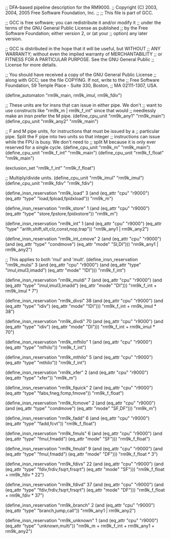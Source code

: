;; DFA-based pipeline description for the RM9000.
;;   Copyright (C) 2003, 2004, 2005 Free Software Foundation, Inc.
;;
;; This file is part of GCC.

;; GCC is free software; you can redistribute it and/or modify it
;; under the terms of the GNU General Public License as published
;; by the Free Software Foundation; either version 2, or (at your
;; option) any later version.

;; GCC is distributed in the hope that it will be useful, but WITHOUT
;; ANY WARRANTY; without even the implied warranty of MERCHANTABILITY
;; or FITNESS FOR A PARTICULAR PURPOSE.  See the GNU General Public
;; License for more details.

;; You should have received a copy of the GNU General Public License
;; along with GCC; see the file COPYING.  If not, write to the
;; Free Software Foundation, 59 Temple Place - Suite 330, Boston,
;; MA 02111-1307, USA.

(define_automaton "rm9k_main, rm9k_imul, rm9k_fdiv")

;; These units are for insns that can issue in either pipe.  We don't
;; want to use constructs like "rm9k_m | rm9k_f_int" since that would
;; needlessly make an insn prefer the M pipe.
(define_cpu_unit "rm9k_any1" "rm9k_main")
(define_cpu_unit "rm9k_any2" "rm9k_main")

;; F and M pipe units, for instructions that must be issued by a
;; particular pipe.  Split the F pipe into two units so that integer
;; instructions can issue while the FPU is busy.  We don't need to
;; split M because it is only ever reserved for a single cycle.
(define_cpu_unit "rm9k_m" "rm9k_main")
(define_cpu_unit "rm9k_f_int" "rm9k_main")
(define_cpu_unit "rm9k_f_float" "rm9k_main")

(exclusion_set "rm9k_f_int" "rm9k_f_float")

;; Multiply/divide units.
(define_cpu_unit "rm9k_imul" "rm9k_imul")
(define_cpu_unit "rm9k_fdiv" "rm9k_fdiv")

(define_insn_reservation "rm9k_load" 3
  (and (eq_attr "cpu" "r9000")
       (eq_attr "type" "load,fpload,fpidxload"))
  "rm9k_m")

(define_insn_reservation "rm9k_store" 1
  (and (eq_attr "cpu" "r9000")
       (eq_attr "type" "store,fpstore,fpidxstore"))
  "rm9k_m")

(define_insn_reservation "rm9k_int" 1
  (and (eq_attr "cpu" "r9000")
       (eq_attr "type" "arith,shift,slt,clz,const,nop,trap"))
  "rm9k_any1 | rm9k_any2")

(define_insn_reservation "rm9k_int_cmove" 2
  (and (eq_attr "cpu" "r9000")
       (and (eq_attr "type" "condmove")
	    (eq_attr "mode" "SI,DI")))
  "rm9k_any1 | rm9k_any2")

;; This applies to both 'mul' and 'mult'.
(define_insn_reservation "rm9k_mulsi" 3
  (and (eq_attr "cpu" "r9000")
       (and (eq_attr "type" "imul,imul3,imadd")
	    (eq_attr "mode" "!DI")))
  "rm9k_f_int")

(define_insn_reservation "rm9k_muldi" 7
  (and (eq_attr "cpu" "r9000")
       (and (eq_attr "type" "imul,imul3,imadd")
	    (eq_attr "mode" "DI")))
  "rm9k_f_int + rm9k_imul * 7")

(define_insn_reservation "rm9k_divsi" 38
  (and (eq_attr "cpu" "r9000")
       (and (eq_attr "type" "idiv")
	    (eq_attr "mode" "!DI")))
  "rm9k_f_int + rm9k_imul * 38")

(define_insn_reservation "rm9k_divdi" 70
  (and (eq_attr "cpu" "r9000")
       (and (eq_attr "type" "idiv")
	    (eq_attr "mode" "DI")))
  "rm9k_f_int + rm9k_imul * 70")

(define_insn_reservation "rm9k_mfhilo" 1
  (and (eq_attr "cpu" "r9000")
       (eq_attr "type" "mfhilo"))
  "rm9k_f_int")

(define_insn_reservation "rm9k_mthilo" 5
  (and (eq_attr "cpu" "r9000")
       (eq_attr "type" "mthilo"))
  "rm9k_f_int")

(define_insn_reservation "rm9k_xfer" 2
  (and (eq_attr "cpu" "r9000")
       (eq_attr "type" "xfer"))
  "rm9k_m")

(define_insn_reservation "rm9k_fquick" 2
  (and (eq_attr "cpu" "r9000")
       (eq_attr "type" "fabs,fneg,fcmp,fmove"))
  "rm9k_f_float")

(define_insn_reservation "rm9k_fcmove" 2
  (and (eq_attr "cpu" "r9000")
       (and (eq_attr "type" "condmove")
	    (eq_attr "mode" "SF,DF")))
  "rm9k_m")

(define_insn_reservation "rm9k_fadd" 6
  (and (eq_attr "cpu" "r9000")
       (eq_attr "type" "fadd,fcvt"))
  "rm9k_f_float")

(define_insn_reservation "rm9k_fmuls" 6
  (and (eq_attr "cpu" "r9000")
       (and (eq_attr "type" "fmul,fmadd")
	    (eq_attr "mode" "SF")))
  "rm9k_f_float")

(define_insn_reservation "rm9k_fmuld" 9
  (and (eq_attr "cpu" "r9000")
       (and (eq_attr "type" "fmul,fmadd")
	    (eq_attr "mode" "DF")))
  "rm9k_f_float * 3")

(define_insn_reservation "rm9k_fdivs" 22
  (and (eq_attr "cpu" "r9000")
       (and (eq_attr "type" "fdiv,frdiv,fsqrt,frsqrt")
	    (eq_attr "mode" "SF")))
  "rm9k_f_float + rm9k_fdiv * 22")

(define_insn_reservation "rm9k_fdivd" 37
  (and (eq_attr "cpu" "r9000")
       (and (eq_attr "type" "fdiv,frdiv,fsqrt,frsqrt")
	    (eq_attr "mode" "DF")))
  "rm9k_f_float + rm9k_fdiv * 37")

(define_insn_reservation "rm9k_branch" 2
  (and (eq_attr "cpu" "r9000")
       (eq_attr "type" "branch,jump,call"))
  "rm9k_any1 | rm9k_any2")

(define_insn_reservation "rm9k_unknown" 1
  (and (eq_attr "cpu" "r9000")
       (eq_attr "type" "unknown,multi"))
  "rm9k_m + rm9k_f_int + rm9k_any1 + rm9k_any2")
